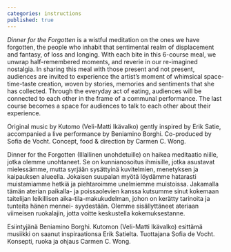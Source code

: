 ```yaml
---
categories: instructions
published: true
---
```


_Dinner for the Forgotten_ is a wistful meditation on the ones we have forgotten, the people who inhabit that sentimental realm of displacement and fantasy, of loss and longing. With each bite in this 6-course meal, we unwrap half-remembered moments, and reverie in our re-imagined nostalgia. In sharing this meal with those present and not present, audiences are invited to experience the artist’s moment of whimsical space-time-taste creation, woven by stories, memories and sentiments that she has collected. Through the everyday act of eating, audiences will be connected to each other in the frame of a communal performance. The last course becomes a space for audiences to talk to each other about their experience.  

Original music by Kutomo (Veli-Matti Ikävalko) gently inspired by Erik Satie, accompanied a live performance by Beniamino Borghi. Co-produced by Sofia de Vocht. Concept, food & direction by Carmen C. Wong.  

Dinner for the Forgotten (Illallinen unohdetuille) on haikea meditaatio niille, jotka olemme unohtaneet. Se on kunnianosoitus ihmisille, jotka asustavat mielessämme, mutta syrjään sysättyinä kuvitelmien, menetyksen ja kaipauksen alueella. Jokaisen suupalan myötä löydämme hatarasti muistamiamme hetkiä ja piehtaroimme unelmiemme muistoissa. Jakamalla tämän aterian paikalla- ja poissaolevien kanssa kutsumme sinut kokemaan taitelijan leikillisen aika-tila-makukudelman, johon on kerätty tarinoita ja tunteita hänen mennei- syydestään. Olemme sisällyttäneet ateriaan viimeisen ruokalajin, jotta voitte keskustella kokemuksestanne.  

Esiintyjänä Beniamino Borghi. Kutomon (Veli-Matti Ikävalko) esittämä musiikki on saanut inspiraationsa Erik Satielta. Tuottajana Sofia de Vocht. Konsepti, ruoka ja ohjaus Carmen C. Wong.